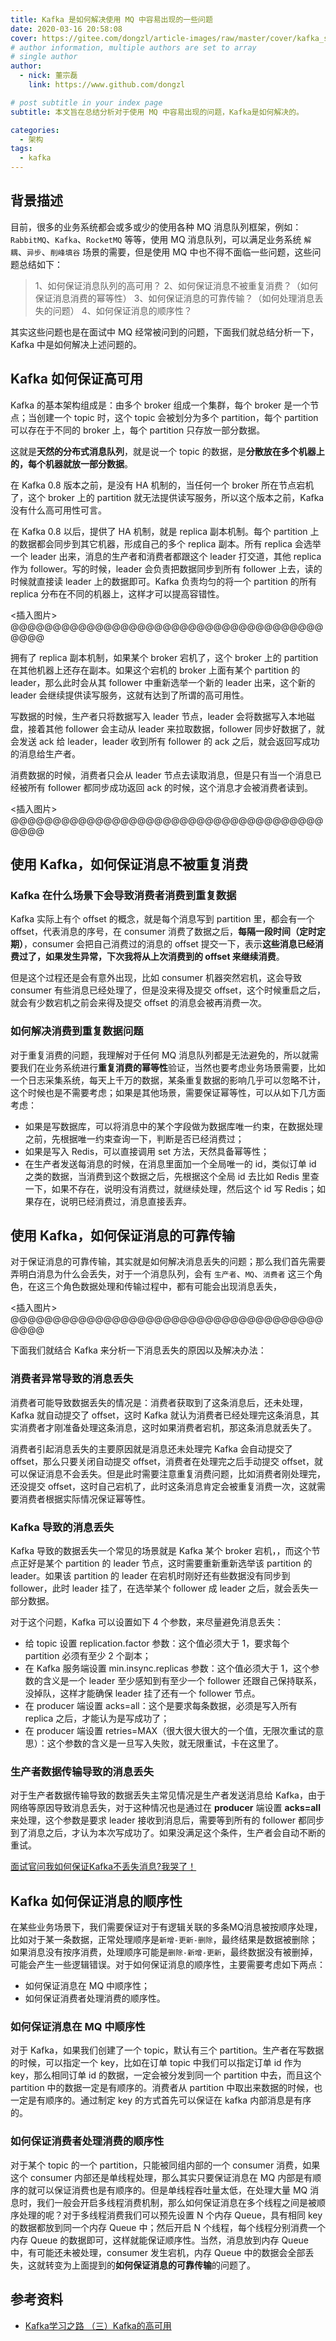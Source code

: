 ```yaml
---
title: Kafka 是如何解决使用 MQ 中容易出现的一些问题
date: 2020-03-16 20:58:08
cover: https://gitee.com/dongzl/article-images/raw/master/cover/kafka_study.png
# author information, multiple authors are set to array
# single author
author:
  - nick: 董宗磊
    link: https://www.github.com/dongzl

# post subtitle in your index page
subtitle: 本文旨在总结分析对于使用 MQ 中容易出现的问题，Kafka是如何解决的。

categories: 
  - 架构
tags: 
  - kafka
---
```


## 背景描述

目前，很多的业务系统都会或多或少的使用各种 MQ 消息队列框架，例如：`RabbitMQ`、`Kafka`、`RocketMQ` 等等，使用 MQ 消息队列，可以满足业务系统 `解耦`、`异步`、`削峰填谷` 场景的需要，但是使用 MQ 中也不得不面临一些问题，这些问题总结如下：

> 1、如何保证消息队列的高可用？
> 2、如何保证消息不被重复消费？（如何保证消息消费的幂等性）
> 3、如何保证消息的可靠传输？（如何处理消息丢失的问题）
> 4、如何保证消息的顺序性？

其实这些问题也是在面试中 MQ 经常被问到的问题，下面我们就总结分析一下，Kafka 中是如何解决上述问题的。

## Kafka 如何保证高可用

Kafka 的基本架构组成是：由多个 broker 组成一个集群，每个 broker 是一个节点；当创建一个 topic 时，这个 topic 会被划分为多个 partition，每个 partition 可以存在于不同的 broker 上，每个 partition 只存放一部分数据。

这就是**天然的分布式消息队列**，就是说一个 topic 的数据，是**分散放在多个机器上的，每个机器就放一部分数据**。

在 Kafka 0.8 版本之前，是没有 HA 机制的，当任何一个 broker 所在节点宕机了，这个 broker 上的 partition 就无法提供读写服务，所以这个版本之前，Kafka 没有什么高可用性可言。

在 Kafka 0.8 以后，提供了 HA 机制，就是 replica 副本机制。每个 partition 上的数据都会同步到其它机器，形成自己的多个 replica 副本。所有 replica 会选举一个 leader 出来，消息的生产者和消费者都跟这个 leader 打交道，其他 replica 作为 follower。写的时候，leader 会负责把数据同步到所有 follower 上去，读的时候就直接读 leader 上的数据即可。Kafka 负责均匀的将一个 partition 的所有 replica 分布在不同的机器上，这样才可以提高容错性。

<插入图片> @@@@@@@@@@@@@@@@@@@@@@@@@@@@@@@@@@@@@@@@@

拥有了 replica 副本机制，如果某个 broker 宕机了，这个 broker 上的 partition 在其他机器上还存在副本。如果这个宕机的 broker 上面有某个 partition 的 leader，那么此时会从其 follower 中重新选举一个新的 leader 出来，这个新的 leader 会继续提供读写服务，这就有达到了所谓的高可用性。

写数据的时候，生产者只将数据写入 leader 节点，leader 会将数据写入本地磁盘，接着其他 follower 会主动从 leader 来拉取数据，follower 同步好数据了，就会发送 ack 给 leader，leader 收到所有 follower 的 ack 之后，就会返回写成功的消息给生产者。

消费数据的时候，消费者只会从 leader 节点去读取消息，但是只有当一个消息已经被所有 follower 都同步成功返回 ack 的时候，这个消息才会被消费者读到。

<插入图片> @@@@@@@@@@@@@@@@@@@@@@@@@@@@@@@@@@@@@@@@@

## 使用 Kafka，如何保证消息不被重复消费

### Kafka 在什么场景下会导致消费者消费到重复数据

Kafka 实际上有个 offset 的概念，就是每个消息写到 partition 里，都会有一个 offset，代表消息的序号，在 consumer 消费了数据之后，**每隔一段时间（定时定期）**，consumer 会把自己消费过的消息的 offset 提交一下，表示**这些消息已经消费过了，如果发生异常，下次我将从上次消费到的 offset 来继续消费**。

但是这个过程还是会有意外出现，比如 consumer 机器突然宕机，这会导致 consumer 有些消息已经处理了，但是没来得及提交 offset，这个时候重启之后，就会有少数宕机之前会来得及提交 offset 的消息会被再消费一次。

### 如何解决消费到重复数据问题

对于重复消费的问题，我理解对于任何 MQ 消息队列都是无法避免的，所以就需要我们在业务系统进行**重复消费的幂等性**验证，当然也要考虑业务场景需要，比如一个日志采集系统，每天上千万的数据，某条重复数据的影响几乎可以忽略不计，这个时候也是不需要考虑；如果是其他场景，需要保证幂等性，可以从如下几方面考虑：

- 如果是写数据库，可以将消息中的某个字段做为数据库唯一约束，在数据处理之前，先根据唯一约束查询一下，判断是否已经消费过；
- 如果是写入 Redis，可以直接调用 set 方法，天然具备幂等性；
- 在生产者发送每消息的时候，在消息里面加一个全局唯一的 id，类似订单 id 之类的数据，当消费到这个数据之后，先根据这个全局 id 去比如 Redis 里查一下，如果不存在，说明没有消费过，就继续处理，然后这个 id 写 Redis；如果存在，说明已经消费过，消息直接丢弃。

## 使用 Kafka，如何保证消息的可靠传输

对于保证消息的可靠传输，其实就是如何解决消息丢失的问题；那么我们首先需要弄明白消息为什么会丢失，对于一个消息队列，会有 `生产者`、`MQ`、`消费者` 这三个角色，在这三个角色数据处理和传输过程中，都有可能会出现消息丢失，

<插入图片> @@@@@@@@@@@@@@@@@@@@@@@@@@@@@@@@@@@@@@@@@

下面我们就结合 Kafka 来分析一下消息丢失的原因以及解决办法：

### 消费者异常导致的消息丢失

消费者可能导致数据丢失的情况是：消费者获取到了这条消息后，还未处理，Kafka 就自动提交了 offset，这时 Kafka 就认为消费者已经处理完这条消息，其实消费者才刚准备处理这条消息，这时如果消费者宕机，那这条消息就丢失了。

消费者引起消息丢失的主要原因就是消息还未处理完 Kafka 会自动提交了 offset，那么只要关闭自动提交 offset，消费者在处理完之后手动提交 offset，就可以保证消息不会丢失。但是此时需要注意重复消费问题，比如消费者刚处理完，还没提交 offset，这时自己宕机了，此时这条消息肯定会被重复消费一次，这就需要消费者根据实际情况保证幂等性。

### Kafka 导致的消息丢失

Kafka 导致的数据丢失一个常见的场景就是 Kafka 某个 broker 宕机，，而这个节点正好是某个 partition 的 leader 节点，这时需要重新重新选举该 partition 的 leader。如果该 partition 的 leader 在宕机时刚好还有些数据没有同步到 follower，此时 leader 挂了，在选举某个 follower 成 leader 之后，就会丢失一部分数据。

对于这个问题，Kafka 可以设置如下 4 个参数，来尽量避免消息丢失：

- 给 topic 设置 replication.factor 参数：这个值必须大于 1，要求每个 partition 必须有至少 2 个副本；
- 在 Kafka 服务端设置 min.insync.replicas 参数：这个值必须大于 1，这个参数的含义是一个 leader 至少感知到有至少一个 follower 还跟自己保持联系，没掉队，这样才能确保 leader 挂了还有一个 follower 节点。
- 在 producer 端设置 acks=all：这个是要求每条数据，必须是写入所有 replica 之后，才能认为是写成功了；
- 在 producer 端设置 retries=MAX（很大很大很大的一个值，无限次重试的意思）：这个参数的含义是一旦写入失败，就无限重试，卡在这里了。

### 生产者数据传输导致的消息丢失

对于生产者数据传输导致的数据丢失主常见情况是生产者发送消息给 Kafka，由于网络等原因导致消息丢失，对于这种情况也是通过在 **producer** 端设置 **acks=all** 来处理，这个参数是要求 leader 接收到消息后，需要等到所有的 follower 都同步到了消息之后，才认为本次写成功了。如果没满足这个条件，生产者会自动不断的重试。

[面试官问我如何保证Kafka不丢失消息?我哭了！](https://mp.weixin.qq.com/s/qttczGROYoqSulzi8FLXww)

## Kafka 如何保证消息的顺序性

在某些业务场景下，我们需要保证对于有逻辑关联的多条MQ消息被按顺序处理，比如对于某一条数据，正常处理顺序是`新增-更新-删除`，最终结果是数据被删除；如果消息没有按序消费，处理顺序可能是`删除-新增-更新`，最终数据没有被删掉，可能会产生一些逻辑错误。对于如何保证消息的顺序性，主要需要考虑如下两点：

- 如何保证消息在 MQ 中顺序性；
- 如何保证消费者处理消费的顺序性。

### 如何保证消息在 MQ 中顺序性

对于 Kafka，如果我们创建了一个 topic，默认有三个 partition。生产者在写数据的时候，可以指定一个 key，比如在订单 topic 中我们可以指定订单 id 作为 key，那么相同订单 id 的数据，一定会被分发到同一个 partition 中去，而且这个 partition 中的数据一定是有顺序的。消费者从 partition 中取出来数据的时候，也一定是有顺序的。通过制定 key 的方式首先可以保证在 kafka 内部消息是有序的。

### 如何保证消费者处理消费的顺序性

对于某个 topic 的一个 partition，只能被同组内部的一个 consumer 消费，如果这个 consumer 内部还是单线程处理，那么其实只要保证消息在 MQ 内部是有顺序的就可以保证消费也是有顺序的。但是单线程吞吐量太低，在处理大量 MQ 消息时，我们一般会开启多线程消费机制，那么如何保证消息在多个线程之间是被顺序处理的呢？对于多线程消费我们可以预先设置 N 个内存 Queue，具有相同 key 的数据都放到同一个内存 Queue 中；然后开启 N 个线程，每个线程分别消费一个内存 Queue 的数据即可，这样就能保证顺序性。当然，消息放到内存 Queue 中，有可能还未被处理，consumer 发生宕机，内存 Queue 中的数据会全部丢失，这就转变为上面提到的**如何保证消息的可靠传输**的问题了。

## 参考资料

- [Kafka学习之路 （三）Kafka的高可用](https://www.cnblogs.com/qingyunzong/p/9004703.html)